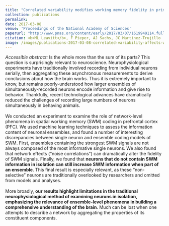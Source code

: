 ```yaml
---
title: "Correlated variability modifies working memory fidelity in primate prefrontal neuronal ensembles"
collection: publications
permalink:
date: 2017-03-08
venue: 'Proceedings of the National Academy of Sciences'
paperurl: "http://www.pnas.org/content/early/2017/03/07/1619949114.full"
citation: <b>ML Leavitt</b>, F Pieper, AJ Sachs, JC Martinez-Trujillo
image: /images/publications-2017-03-08-correlated-variability-affects-working-memory-image.png
---
```

<i>Accessible abstract:</i> Is the whole more than the sum of its parts? This question is surprisingly relevant to neuroscience. Neurophysiological experiments have traditionally involved recording from individual neurons serially, then aggregating these asynchronous measurements to derive conclusions about how the brain works. Thus it is extremely important to know, but remains poorly-understood how larger ensembles of simultaneously-recorded neurons encode information and give rise to behavior. Thankfully, recent technological advances have dramatically reduced the challenges of recording large numbers of neurons simultaneously in behaving animals.<br><br>We conducted an experiment to examine the role of network-level phenomena in spatial working memory (SWM) coding in prefrontal cortex (PFC). We used machine learning techniques to assess the information content of neuronal ensembles, and found a number of interesting discrepancies between single neuron and ensemble coding models of SWM. First, ensembles containing the strongest SWM signals are not always composed of the most informative single neurons. We also found that network effects (“noise correlations”) can dramatically alter the fidelity of SWM signals. Finally, we found that <b>neurons that do not contain SWM information in isolation can still increase SWM information when part of an ensemble</b>. This final result is especially relevant, as these “non-selective” neurons are traditionally overlooked by researchers and omitted from models and analyses.<br><br>More broadly, <b>our results highlight limitations in the traditional neurophysiological method of examining neurons in isolation, emphasizing the relevance of ensemble-level phenomena in building a comprehensive understanding of the brain</b>. Much can be lost when one attempts to describe a network by aggregating the properties of its constituent components.
